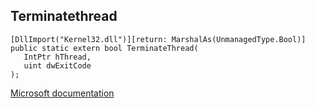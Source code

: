 ## Terminatethread

```
[DllImport("Kernel32.dll")][return: MarshalAs(UnmanagedType.Bool)]
public static extern bool TerminateThread(
   IntPtr hThread,
   uint dwExitCode
);
```

[Microsoft documentation](https://docs.microsoft.com/en-us/windows/win32/api/processthreadsapi/nf-processthreadsapi-terminatethread)
